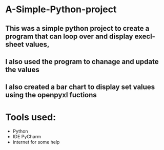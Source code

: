 # A-Simple-Python-project

## This was a simple python project to create a program that can loop over and display execl-sheet values,
## I also used the program to chanage and update the values

## I also created a bar chart to display set values using the openpyxl fuctions

# Tools used:
* Python
* IDE PyCharm
* internet for some help
